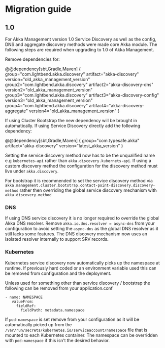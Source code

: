 # Migration guide

## 1.0 

For Akka Management version 1.0 Service Discovery as well as the config, DNS and aggregate discovery methods 
were made core Akka module. The following steps are required when upgrading to 1.0 of Akka Management.

Remove dependencies for:

@@dependency[sbt,Gradle,Maven] {
  group="com.lightbend.akka.discovery"
  artifact="akka-discovery"
  version="old_akka_management_version"
  group2="com.lightbend.akka.discovery"
  artifact2="akka-discovery-dns"
  version2="old_akka_management_version"
  group3="com.lightbend.akka.discovery"
  artifact3="akka-discovery-config"
  version3="old_akka_management_version"
  group4="com.lightbend.akka.discovery"
  artifact4="akka-discovery-aggregate"
  version4="old_akka_management_version"
}

If using Cluster Bootstrap the new dependency will be brought in automatically.
If using Service Discovery directly add the following dependency:

@@dependency[sbt,Gradle,Maven] {
  group="com.typesafe.akka"
  artifact="akka-discovery"
  version="latest_akka_version"
}

Setting the service discovery method now has to be the unqualified name e.g `kubernetes-api` rather than `akka.discovery.kubernets-api`.
If using a custom discovery method the configuration for the discovery method must live under `akka.discovery`. 

For bootstrap it is recommended to set the service discovery method via `akka.management.cluster.bootstrap.contact-point-discovery.discovery-method`
rather then overriding the global service discovery mechanism with `akka.discovery.method` 

### DNS 

If using DNS service discovery it is no longer required to override the global Akka DNS resolver. Remove `akka.io.dns.resolver = async-dns` from your configuration
to avoid setting the `async-dns` as the global DNS resolver as it still lacks some features. The DNS discovery mechanism now uses an isolated resolver internally
to support SRV records. 

### Kubernetes

Kubernetes service discovery now automatically picks up the namespace at runtime. If previously hard coded or an environment variable used this can be removed
from configuration and the deployment.

Unless used for something other than service discovery / bootstrap the following can be removed from your application.conf

```
- name: NAMESPACE	
   valueFrom:	
     fieldRef:	
       fieldPath: metadata.namespace
```

If `pod-namespace` is set remove from your configuration as it will be automatically picked up from the `/var/run/secrets/kubernetes.io/serviceaccount/namespace` file
that is mounted to each Kubernetes container. The namespace can be overridden with `pod-namespace` if this isn't the desired behavior.




